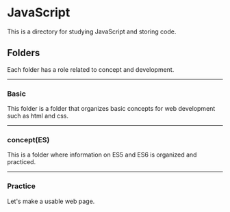 # JavaScript

This is a directory for studying JavaScript and storing code.



## Folders

Each folder has a role related to concept and development.



------

### Basic

This folder is a folder that organizes basic concepts for web development such as html and css.

------

### concept(ES)

This is a folder where information on ES5 and ES6 is organized and practiced.

------

### Practice

Let's make a usable web page.